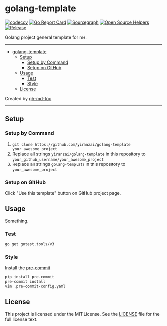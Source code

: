 # golang-template

[![codecov](https://codecov.io/gh/yiranzai/golang-template/branch/master/graph/badge.svg)](https://codecov.io/gh/yiranzai/golang-template)
[![Go Report Card](https://goreportcard.com/badge/github.com/yiranzai/golang-template)](https://goreportcard.com/report/github.com/yiranzai/golang-template)
[![Sourcegraph](https://sourcegraph.com/github.com/yiranzai/golang-template/-/badge.svg)](https://sourcegraph.com/github.com/yiranzai/golang-template?badge)
[![Open Source Helpers](https://www.codetriage.com/yiranzai/golang-template/badges/users.svg)](https://www.codetriage.com/yiranzai/golang-template)
[![Release](https://img.shields.io/github/release/yiranzai/golang-template.svg?style=flat-square)](https://github.com/yiranzai/golang-template/releases)

Golang project general template for me.

---

- [golang-template](#golang-template)
  - [Setup](#setup)
    - [Setup by Command](#setup-by-command)
    - [Setup on GitHub](#setup-on-github)
  - [Usage](#usage)
    - [Test](#test)
    - [Style](#style)
  - [License](#license)

Created by [gh-md-toc](https://github.com/ekalinin/github-markdown-toc)

---

## Setup

### Setup by Command

1. `git clone https://github.com/yiranzai/golang-template your_awesome_project`
2. Replace all strings `yiranzai/golang-template` in this repository to `your_github_username/your_awesome_project`
3. Replace all strings `golang-template` in this repository to `your_awesome_project`

### Setup on GitHub

Click "Use this template" button on GitHub project page.

## Usage

Something.

### Test

```sh
go get gotest.tools/v3
```

### Style

Install the [pre-commit](https://pre-commit.com/)

```sh
pip install pre-commit
pre-commit install
vim .pre-commit-config.yaml
```

## License

This project is licensed under the MIT License.
See the [LICENSE](https://github.com/yiranzai/golang-template/blob/main/LICENSE) file
for the full license text.
